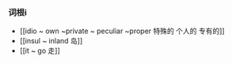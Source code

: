 ### 词根i
- [[idio ~ own  ~private ~ peculiar ~proper 特殊的 个人的 专有的]]
- [[insul ~ inland 岛]]
- [[it ~ go 走]]